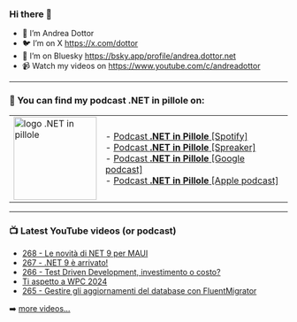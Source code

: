 ### Hi there 👋

- 🖖 I’m Andrea Dottor
- 🐦 I’m on X https://x.com/dottor
- 🦋 I’m on Bluesky https://bsky.app/profile/andrea.dottor.net
- 📹 Watch my videos on https://www.youtube.com/c/andreadottor

---

### 📢 You can find my podcast **.NET in pillole** on:
  
<table>
  <tr>
    <td>
      <img src="https://www.dottor.net/images/podcast_logo.png" alt="logo .NET in pillole" width="150" height="150" />
    </td>
    <td>  
- <a href="https://open.spotify.com/show/7jyoG6BBmzvScNOqSpVvQQ">Podcast <strong>.NET in Pillole</strong> [Spotify]</a><br />
- <a href="https://www.spreaker.com/show/net-in-pillole">Podcast <strong>.NET in Pillole</strong> [Spreaker]</a><br />
- <a href="https://www.google.com/podcasts?feed=aHR0cHM6Ly93d3cuc3ByZWFrZXIuY29tL3Nob3cvMzY4NTM0NC9lcGlzb2Rlcy9mZWVk">Podcast <strong>.NET in Pillole</strong> [Google podcast]</a><br />
- <a href="https://podcasts.apple.com/it/podcast/net-in-pillole/id1478648398">Podcast <strong>.NET in Pillole</strong> [Apple podcast]</a><br />
    </td>
  </tr>
</table>

---

### 📺 Latest YouTube videos (or podcast)

<!-- YOUTUBE:START -->
- [268 - Le novità di NET 9 per MAUI](https://www.youtube.com/watch?v=N6IoJT2uX5o)
- [267 - .NET 9 è arrivato!](https://www.youtube.com/watch?v=5-fySZDO8Ak)
- [266 - Test Driven Development, investimento o costo?](https://www.youtube.com/watch?v=vqL6MNm1FeA)
- [Ti aspetto a WPC 2024](https://www.youtube.com/watch?v=PVcrLhjTJqc)
- [265 - Gestire gli aggiornamenti del database con FluentMigrator](https://www.youtube.com/watch?v=tmD_BUgBle0)
<!-- YOUTUBE:END -->

➡️ [more videos...](https://www.youtube.com/AndreaDottor)


